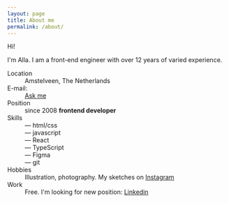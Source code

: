 ```yaml
---
layout: page
title: About me
permalink: /about/
---
```


Hi!

I'm Alla. I am a front-end engineer with over 12 years of varied experience.

<dl class="about-list">

<dt class="about-list_dt">Location</dt>
<dd class="about-list_dd">Amstelveen, The Netherlands</dd>

<dt class="about-list_dt">E-mail:</dt>
<dd class="about-list_dd"><a href="mailto:kweyjiba12@gmail.com">Ask me</a></dd>

<dt class="about-list_dt">Position</dt>
<dd class="about-list_dd">since 2008 <strong>frontend developer</strong></dd>

<dt class="about-list_dt">Skills</dt>
<dd class="about-list_dd">
— html/css<br>
— javascript<br> 
— React<br>
— TypeScript<br>
— Figma<br>
— git
</dd>

<dt class="about-list_dt">Hobbies</dt>
<dd class="about-list_dd">Illustration, photography. My sketches on <a href="https://www.instagram.com/nyanko.dreamer" rel="nofollow" target=_blank>Instagram</a></dd>

<dt class="about-list_dt">Work</dt>
<dd class="about-list_dd">Free. I'm looking for new position: <a href="https://www.linkedin.com/in/alla-dolzhenko/" rel="nofollow" target=_blank>Linkedin</a></dd>

</dl>

